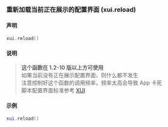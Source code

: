 ### 重新加载当前正在展示的配置界面 (**xui\.reload**)


#### 声明  
```lua
xui.reload()
```


#### 说明  
> **这个函数在 1\.2\-10 版以上方可使用**  
如果当前没有正在展示配置界面，则什么都不发生  
注意控制好这个函数的调用频率，频率太高会导致 App 卡死  
脚本配置界面标准参考 [XUI](/XUI/README.md)  


#### 示例  
```lua
xui.reload()
```
